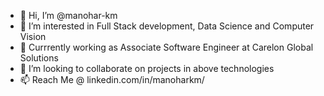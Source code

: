 - 👋 Hi, I’m @manohar-km
- 👀 I’m interested in Full Stack development, Data Science and Computer Vision
- 🌱 Currrently working as Associate Software Engineer at Carelon Global Solutions
- 💞 I’m looking to collaborate on projects in above technologies
- 📫 Reach Me @ linkedin.com/in/manoharkm/

<!---
manohar-km/manohar-km is a ✨ special ✨ repository because its `README.md` (this file) appears on your GitHub profile.
You can click the Preview link to take a look at your changes.
--->
